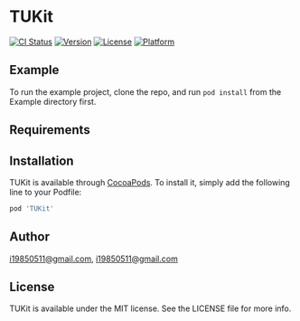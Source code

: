 # TUKit

[![CI Status](https://img.shields.io/travis/i19850511@gmail.com/TUKit.svg?style=flat)](https://travis-ci.org/i19850511@gmail.com/TUKit)
[![Version](https://img.shields.io/cocoapods/v/TUKit.svg?style=flat)](https://cocoapods.org/pods/TUKit)
[![License](https://img.shields.io/cocoapods/l/TUKit.svg?style=flat)](https://cocoapods.org/pods/TUKit)
[![Platform](https://img.shields.io/cocoapods/p/TUKit.svg?style=flat)](https://cocoapods.org/pods/TUKit)

## Example

To run the example project, clone the repo, and run `pod install` from the Example directory first.

## Requirements

## Installation

TUKit is available through [CocoaPods](https://cocoapods.org). To install
it, simply add the following line to your Podfile:

```ruby
pod 'TUKit'
```

## Author

i19850511@gmail.com, i19850511@gmail.com

## License

TUKit is available under the MIT license. See the LICENSE file for more info.
